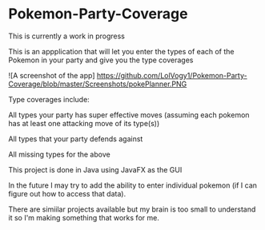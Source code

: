# Pokemon-Party-Coverage

This is currently a work in progress

This is an appplication that will let you enter the types of each of the Pokemon in your party and give you the type coverages

![A screenshot of the app] https://github.com/LolVogy1/Pokemon-Party-Coverage/blob/master/Screenshots/pokePlanner.PNG

Type coverages include:


All types your party has super effective moves (assuming each pokemon has at least one attacking move of its type(s))

All types that your party defends against

All missing types for the above


This project is done in Java using JavaFX as the GUI

In the future I may try to add the ability to enter individual pokemon (if I can figure out how to access that data).

There are simiilar projects available but my brain is too small to understand it so I'm making something that works for me.

